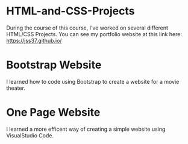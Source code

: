 # HTML-and-CSS-Projects

During the course of this course, I've worked on several different HTML/CSS Projects.
You can see my portfolio website at this link here: https://jss37.github.io/

# Bootstrap Website
I learned how to code using Bootstrap to create a website for a movie theater.

# One Page Website
I learned a more efficent way of creating a simple website using VisualStudio Code.
